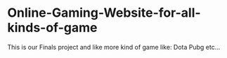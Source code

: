 # Online-Gaming-Website-for-all-kinds-of-game
  This is our Finals project and like more kind of game like:
    Dota
    Pubg
    etc...
